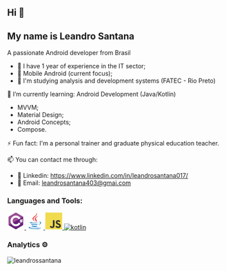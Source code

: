 ## Hi 👋 
## My name is Leandro Santana  
A passionate Android developer from Brasil

 - 🎯 I have 1 year of experience in the IT sector;
 - 🎯 Mobile Android (current focus);
 - 🎯 I'm studying  analysis and development systems (FATEC - Rio Preto)
 
 🌱 I’m currently learning: Android Development (Java/Kotlin)
 
* MVVM;
* Material Design;
* Android Concepts;
* Compose.

⚡ Fun fact: I'm a personal trainer and graduate physical education teacher.

📫 You can contact me through:
* 🎯 Linkedin: https://www.linkedin.com/in/leandrosantana017/
* 🎯 Email: leandrosantana403@gmai.com

<h3 align="left">Languages and Tools:</h3>
<p align="left"> <a href="https://www.w3schools.com/cs/" target="_blank" rel="noreferrer"> 
<img src="https://raw.githubusercontent.com/devicons/devicon/master/icons/csharp/csharp-original.svg" alt="csharp" width="40" height="40"/> 
</a> 
<a href="https://www.java.com" target="_blank" rel="noreferrer"> 
<img src="https://raw.githubusercontent.com/devicons/devicon/master/icons/java/java-original.svg" alt="java" width="40" height="40"/> 
</a> 
<a href="https://developer.mozilla.org/en-US/docs/Web/JavaScript" target="_blank" rel="noreferrer"> 
<img src="https://raw.githubusercontent.com/devicons/devicon/master/icons/javascript/javascript-original.svg" alt="javascript" width="40" height="40"/> 
</a> 
<a href="https://kotlinlang.org" target="_blank" rel="noreferrer"> 
<img src="https://www.vectorlogo.zone/logos/kotlinlang/kotlinlang-icon.svg" alt="kotlin" width="40" height="40"/> 
</a> 
</p>



<h3 align="left">Analytics ⚙️</h3>
<p><img align="center" src="https://github-readme-stats.vercel.app/api/top-langs?username=leandrossantana&show_icons=true&locale=en&layout=compact" alt="leandrossantana" /></p>
